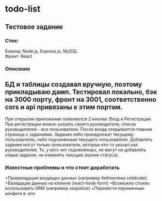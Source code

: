 # todo-list
## Тестовое задание

### Стек:  
Бэкенд: Node.js, Express.js, MySQL  
Фронт: React

### Описание  

БД и таблицы создавал вручную, поэтому прикладываю дамп.
Тестировал локально, бэк на 3000 порту, фронт на 3001, соответственно cors и api привязаны к этим портам.  
---
При открытии приложения появляются 2 кнопки: Вход и Регистрация. При регистрации можно указать своего руководителя, список руководителей - все пользователи.
После входа открывается главная страница с заданиями. Задания либо принадлежат текущему пользователю, либо подчинённым текущего пользователя.
Добавлять задания могут только пользователи, которых кто-то указал как руководителей.
Те, у кого нет подчинённых, не могут ни добавлять новые задания, ни изменять текущие (кроме статуса).

### Известные проблемы и что стоит доработать  
+Превалидация входящих данных (например библиотека celebrate)
+Валидация данных на клиенте (react-hook-form)
+Возможно стоило использовать ORM (например sequelize)
+Перенести переменные конфига в .env
